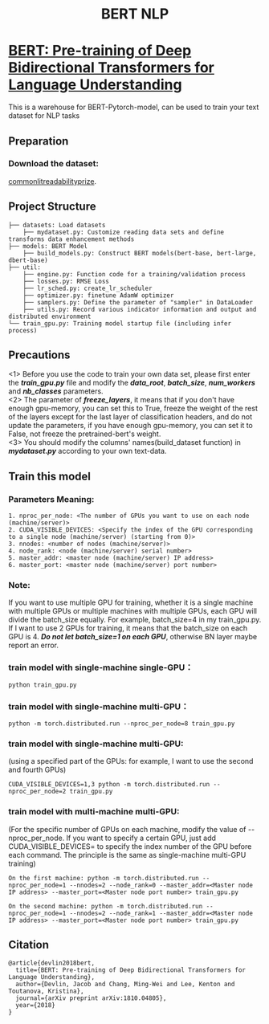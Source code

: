 <h1 align='center'>BERT NLP</h1>

# [BERT: Pre-training of Deep Bidirectional Transformers for Language Understanding](https://arxiv.org/abs/1810.04805)
This is a warehouse for BERT-Pytorch-model, can be used to train your text dataset for NLP tasks

## Preparation
### Download the dataset: 
[commonlitreadabilityprize](https://www.kaggle.com/competitions/commonlitreadabilityprize/data).

## Project Structure
```
├── datasets: Load datasets
    ├── mydataset.py: Customize reading data sets and define transforms data enhancement methods
├── models: BERT Model
    ├── build_models.py: Construct BERT models(bert-base, bert-large, dbert-base)
├── util:
    ├── engine.py: Function code for a training/validation process
    ├── losses.py: RMSE Loss
    ├── lr_sched.py: create_lr_scheduler
    ├── optimizer.py: finetune AdamW optimizer
    ├── samplers.py: Define the parameter of "sampler" in DataLoader
    ├── utils.py: Record various indicator information and output and distributed environment
└── train_gpu.py: Training model startup file (including infer process)
```

## Precautions
<1> Before you use the code to train your own data set, please first enter the ___train_gpu.py___ file and modify the ___data_root___, ___batch_size___, ___num_workers___ and ___nb_classes___ parameters.  
<2> The parameter of ___freeze_layers___, it means that if you don't have enough gpu-memory, you can set this to True, freeze the weight of the rest of the layers except for the last layer of classification headers, and do not update the parameters, if you have enough gpu-memory, you can set it to False, not freeze the pretrained-bert's weight.  
<3> You should modify the columns' names(build_dataset function) in ___mydataset.py___ according to your own text-data.

## Train this model

### Parameters Meaning:
```
1. nproc_per_node: <The number of GPUs you want to use on each node (machine/server)>
2. CUDA_VISIBLE_DEVICES: <Specify the index of the GPU corresponding to a single node (machine/server) (starting from 0)>
3. nnodes: <number of nodes (machine/server)>
4. node_rank: <node (machine/server) serial number>
5. master_addr: <master node (machine/server) IP address>
6. master_port: <master node (machine/server) port number>
```
### Note: 
If you want to use multiple GPU for training, whether it is a single machine with multiple GPUs or multiple machines with multiple GPUs, each GPU will divide the batch_size equally. For example, batch_size=4 in my train_gpu.py. If I want to use 2 GPUs for training, it means that the batch_size on each GPU is 4. ___Do not let batch_size=1 on each GPU___, otherwise BN layer maybe report an error. 

### train model with single-machine single-GPU：
```
python train_gpu.py
```

### train model with single-machine multi-GPU：
```
python -m torch.distributed.run --nproc_per_node=8 train_gpu.py
```

### train model with single-machine multi-GPU: 
(using a specified part of the GPUs: for example, I want to use the second and fourth GPUs)
```
CUDA_VISIBLE_DEVICES=1,3 python -m torch.distributed.run --nproc_per_node=2 train_gpu.py
```

### train model with multi-machine multi-GPU:
(For the specific number of GPUs on each machine, modify the value of --nproc_per_node. If you want to specify a certain GPU, just add CUDA_VISIBLE_DEVICES= to specify the index number of the GPU before each command. The principle is the same as single-machine multi-GPU training)
```
On the first machine: python -m torch.distributed.run --nproc_per_node=1 --nnodes=2 --node_rank=0 --master_addr=<Master node IP address> --master_port=<Master node port number> train_gpu.py

On the second machine: python -m torch.distributed.run --nproc_per_node=1 --nnodes=2 --node_rank=1 --master_addr=<Master node IP address> --master_port=<Master node port number> train_gpu.py
```

## Citation
```
@article{devlin2018bert,
  title={BERT: Pre-training of Deep Bidirectional Transformers for Language Understanding},
  author={Devlin, Jacob and Chang, Ming-Wei and Lee, Kenton and Toutanova, Kristina},
  journal={arXiv preprint arXiv:1810.04805},
  year={2018}
}
```

